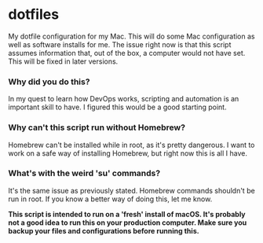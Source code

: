 # dotfiles
My dotfile configuration for my Mac. This will do some Mac configuration as well as software installs for me. The issue right now is that this script assumes information that, out of the box, a computer would not have set. This will be fixed in later versions. 

### Why did you do this? 
In my quest to learn how DevOps works, scripting and automation is an important skill to have. I figured this would be a good starting point. 

### Why can't this script run without Homebrew?
Homebrew can't be installed while in root, as it's pretty dangerous. I want to work on a safe way of installing Homebrew, but right now this is all I have.

### What's with the weird 'su' commands? 
It's the same issue as previously stated. Homebrew commands shouldn't be run in root. If you know a better way of doing this, let me know.

**This script is intended to run on a 'fresh' install of macOS. It's probably not a good idea to run this on your production computer. Make sure you backup your files and configurations before running this.**

